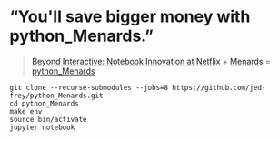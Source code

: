 # “You'll save bigger money with python_Menards.”

> [Beyond Interactive: Notebook Innovation at Netflix](https://medium.com/netflix-techblog/notebook-innovation-591ee3221233) + [Menards](https://www.menards.com/main/home.html) = [python_Menards](https://github.com/jed-frey/python_Menards)


    git clone --recurse-submodules --jobs=8 https://github.com/jed-frey/python_Menards.git
    cd python_Menards
    make env
    source bin/activate
    jupyter notebook
